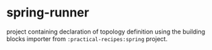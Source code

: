 # spring-runner

project containing declaration of topology definition using the building blocks importer from `:practical-recipes:spring` project.
